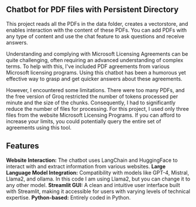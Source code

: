 ## Chatbot for PDF files with Persistent Directory

This project reads all the PDFs in the data folder, creates a vectorstore, and enables interaction with the content of these PDFs. You can add PDFs with any type of content and use the chat feature to ask questions and receive answers.

Understanding and complying with Microsoft Licensing Agreements can be quite challenging, often requiring an advanced understanding of complex terms. To help with this, I've included PDF agreements from various Microsoft licensing programs. Using this chatbot has been a humorous yet effective way to grasp and get quicker answers about these agreements.

However, I encountered some limitations. There were too many PDFs, and the free version of Groq restricted the number of tokens processed per minute and the size of the chunks. Consequently, I had to significantly reduce the number of files for processing. For this project, I used only three files from the website Microsoft Licensing Programs. If you can afford to increase your limits, you could potentially query the entire set of agreements using this tool.

## Features
**Website Interaction:** The chatbot uses LangChain and HuggingFace to interact with and extract information from various websites.
**Large Language Model Integration:** Compatibility with models like GPT-4, Mistral, Llama2, and ollama. In this code I am using Llama2, but you can change it to any other model.
**Streamlit GUI:** A clean and intuitive user interface built with Streamlit, making it accessible for users with varying levels of technical expertise.
**Python-based:** Entirely coded in Python.
